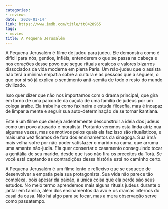 ```yaml
---
categories:
- reviews
date: '2020-01-14'
link: https://www.imdb.com/title/tt0428965
tags:
- movies
title: A Pequena Jerusalém
---
```


A Pequena Jerusalém é filme de judeu para judeu. Ele demonstra como é difícil para nós, gentios, infiéis, entenderem o que se passa na cabeça e nos corações desse povo que segue rituais arcaicos e valores bizarros dissociados da vida moderna em plena Paris. Um não-judeu que o assista não terá a mínima empatia sobre a cultura e as pessoas que a seguem, o que por si só já explica o sentimento anti-semita de todo o resto do mundo civilizado.

Isso quer dizer que não nos importamos com o drama principal, que gira em torno de uma paixonite da caçula de uma família de judeus por um colega árabe. Ela trabalha como faxineira e estuda filosofia, mas é incapaz de limpar a mente e seguir sua auto-determinação de se tornar kantiana.

Este é um filme que deseja ardentemente desconstruir a ideia dos judeus como um povo atrasado e moralista. Portanto veremos esta linda atriz nua algumas vezes, mas os motivos pelos quais ela faz isso são ritualísticos, e mais uma vez ficamos de fora dos ensinamentos da sinagoga. Sua irmã mais velha sofre por não poder satisfazer o marido na cama, que arruma uma amante não-judia. Ela quer consertar o casamento conseguindo tocar a genitália de seu marido, desde que isso não fira os preceitos da Torá. Se você está captando as contradições dessa história está no caminho certo.

A Pequena Jerusalém é um filme lento e reflexivo que se esquece de desenvolver a empatia pela sua protagonista. Sua vida não parece tão complexa, pois apesar da paixão, a única coisa que ela perde são seus estudos. No meio termo aprendemos mais alguns rituais judeus durante o jantar em família, além dos ensinamentos da avó e os dramas internos do casal da casa. Não há algo para se focar, mas a mera observação serve como passatempo.
